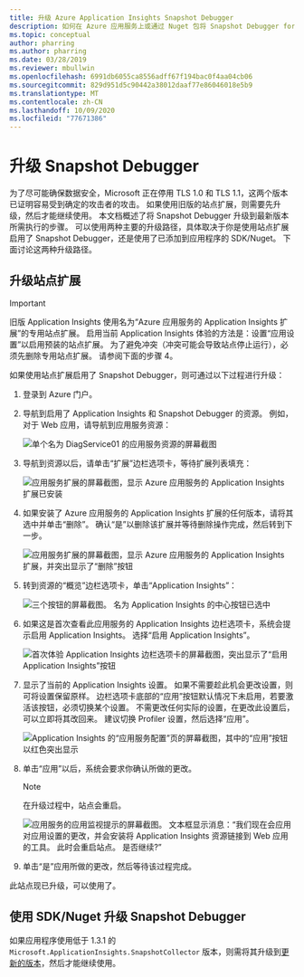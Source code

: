 ```yaml
---
title: 升级 Azure Application Insights Snapshot Debugger
description: 如何在 Azure 应用服务上或通过 Nuget 包将 Snapshot Debugger for .NET 应用升级到最新版本
ms.topic: conceptual
author: pharring
ms.author: pharring
ms.date: 03/28/2019
ms.reviewer: mbullwin
ms.openlocfilehash: 6991db6055ca8556adff67f194bac0f4aa04cb06
ms.sourcegitcommit: 829d951d5c90442a38012daaf77e86046018e5b9
ms.translationtype: MT
ms.contentlocale: zh-CN
ms.lasthandoff: 10/09/2020
ms.locfileid: "77671386"
---
```

# <a name="upgrading-the-snapshot-debugger"></a>升级 Snapshot Debugger

为了尽可能确保数据安全，Microsoft 正在停用 TLS 1.0 和 TLS 1.1，这两个版本已证明容易受到确定的攻击者的攻击。 如果使用旧版的站点扩展，则需要先升级，然后才能继续使用。 本文档概述了将 Snapshot Debugger 升级到最新版本所需执行的步骤。 可以使用两种主要的升级路径，具体取决于你是使用站点扩展启用了 Snapshot Debugger，还是使用了已添加到应用程序的 SDK/Nuget。 下面讨论这两种升级路径。 

## <a name="upgrading-the-site-extension"></a>升级站点扩展

> [!IMPORTANT]
> 旧版 Application Insights 使用名为“Azure 应用服务的 Application Insights 扩展”的专用站点扩展。  启用当前 Application Insights 体验的方法是：设置“应用设置”以启用预装的站点扩展。
> 为了避免冲突（冲突可能会导致站点停止运行），必须先删除专用站点扩展。 请参阅下面的步骤 4。

如果使用站点扩展启用了 Snapshot Debugger，则可通过以下过程进行升级：

1. 登录到 Azure 门户。
2. 导航到启用了 Application Insights 和 Snapshot Debugger 的资源。 例如，对于 Web 应用，请导航到应用服务资源：

   ![单个名为 DiagService01 的应用服务资源的屏幕截图](./media/snapshot-debugger-upgrade/app-service-resource.png)

3. 导航到资源以后，请单击“扩展”边栏选项卡，等待扩展列表填充：

   ![应用服务扩展的屏幕截图，显示 Azure 应用服务的 Application Insights 扩展已安装](./media/snapshot-debugger-upgrade/application-insights-site-extension-to-be-deleted.png)

4. 如果安装了 Azure 应用服务的 Application Insights 扩展的任何版本，请将其选中并单击“删除”。  确认“是”以删除该扩展并等待删除操作完成，然后转到下一步。 

   ![应用服务扩展的屏幕截图，显示 Azure 应用服务的 Application Insights 扩展，并突出显示了“删除”按钮](./media/snapshot-debugger-upgrade/application-insights-site-extension-delete.png)

5. 转到资源的“概览”边栏选项卡，单击“Application Insights”：

   ![三个按钮的屏幕截图。 名为 Application Insights 的中心按钮已选中](./media/snapshot-debugger-upgrade/application-insights-button.png)

6. 如果这是首次查看此应用服务的 Application Insights 边栏选项卡，系统会提示启用 Application Insights。 选择“启用 Application Insights”。 
 
   ![首次体验 Application Insights 边栏选项卡的屏幕截图，突出显示了“启用 Application Insights”按钮](./media/snapshot-debugger-upgrade/turn-on-application-insights.png)

7. 显示了当前的 Application Insights 设置。 如果不需要趁此机会更改设置，则可将设置保留原样。 边栏选项卡底部的“应用”按钮默认情况下未启用，若要激活该按钮，必须切换某个设置。  不需更改任何实际的设置，在更改此设置后，可以立即将其改回来。 建议切换 Profiler 设置，然后选择“应用”。 

   ![Application Insights 的“应用服务配置”页的屏幕截图，其中的“应用”按钮以红色突出显示](./media/snapshot-debugger-upgrade/view-application-insights-data.png)

8. 单击“应用”以后，系统会要求你确认所做的更改。 

    > [!NOTE]
    > 在升级过程中，站点会重启。

   ![应用服务的应用监视提示的屏幕截图。 文本框显示消息：“我们现在会应用对应用设置的更改，并会安装将 Application Insights 资源链接到 Web 应用的工具。 此时会重启站点。 是否继续?”](./media/snapshot-debugger-upgrade/apply-monitoring-settings.png)

9. 单击“是”应用所做的更改，然后等待该过程完成。 

此站点现已升级，可以使用了。

## <a name="upgrading-snapshot-debugger-using-sdknuget"></a>使用 SDK/Nuget 升级 Snapshot Debugger

如果应用程序使用低于 1.3.1 的 `Microsoft.ApplicationInsights.SnapshotCollector` 版本，则需将其升级到[更新的版本](https://www.nuget.org/packages/Microsoft.ApplicationInsights.SnapshotCollector)，然后才能继续使用。
